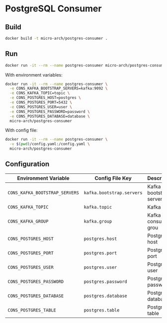 # PostgreSQL Consumer

## Build

```bash
docker build -t micro-arch/postgres-consumer .
```

## Run

```bash
docker run -it --rm --name postgres-consumer micro-arch/postgres-consumer
```

With environment variables:

```bash
docker run -it --rm --name postgres-consumer \
  -e CONS_KAFKA_BOOTSTRAP_SERVERS=kafka:9092 \
  -e CONS_KAFKA_TOPIC=topic \
  -e CONS_POSTGRES_HOST=postgres \
  -e CONS_POSTGRES_PORT=5432 \
  -e CONS_POSTGRES_USER=user \
  -e CONS_POSTGRES_PASSWORD=password \
  -e CONS_POSTGRES_DATABASE=database \
  micro-arch/postgres-consumer
```

With config file:

```bash
docker run -it --rm --name postgres-consumer \
  -v $(pwd)/config.yaml:/config.yaml \
  micro-arch/postgres-consumer
```

## Configuration

| Environment Variable           | Config File Key           | Description             | Default        |
| ------------------------------ | ------------------------- | ----------------------- | -------------- |
| `CONS_KAFKA_BOOTSTRAP_SERVERS` | `kafka.bootstrap.servers` | Kafka bootstrap servers | localhost:9092 |
| `CONS_KAFKA_TOPIC`             | `kafka.topic`             | Kafka topic             | topic          |
| `CONS_KAFKA_GROUP`             | `kafka.group`             | Kafka consumer grou     | gps-consumer   |
| `CONS_POSTGRES_HOST`           | `postgres.host`           | PostgreSQL host         | localhost      |
| `CONS_POSTGRES_PORT`           | `postgres.port`           | PostgreSQL port         | 5432           |
| `CONS_POSTGRES_USER`           | `postgres.user`           | PostgreSQL user         | tracker        |
| `CONS_POSTGRES_PASSWORD`       | `postgres.password`       | PostgreSQL password     | tracker        |
| `CONS_POSTGRES_DATABASE`       | `postgres.database`       | PostgreSQL database     | tracker        |
| `CONS_POSTGRES_TABLE`          | `postgres.table`          | PostgreSQL table        | position       |
